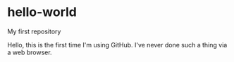 # hello-world
My first repository

Hello, this is the first time I'm using GitHub. I've never done such a thing via a web browser.
